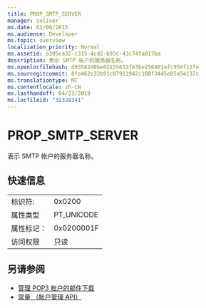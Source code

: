 ```yaml
---
title: PROP_SMTP_SERVER
manager: soliver
ms.date: 03/09/2015
ms.audience: Developer
ms.topic: overview
localization_priority: Normal
ms.assetid: a395ca32-c315-4cd2-b93c-43c74fa017ba
description: 表示 SMTP 帐户的服务器名称。
ms.openlocfilehash: d93582d0be02155632f63be256401afc959f13fe
ms.sourcegitcommit: 8fe462c32b91c87911942c188f3445e85a54137c
ms.translationtype: MT
ms.contentlocale: zh-CN
ms.lasthandoff: 04/23/2019
ms.locfileid: "32328341"
---
```

# <a name="propsmtpserver"></a>PROP_SMTP_SERVER

表示 SMTP 帐户的服务器名称。
  
## <a name="quick-info"></a>快速信息

|||
|:-----|:-----|
|标识符:  <br/> |0x0200  <br/> |
|属性类型  <br/> |PT_UNICODE  <br/> |
|属性标记：  <br/> |0x0200001F  <br/> |
|访问权限  <br/> |只读  <br/> |
   
## <a name="see-also"></a>另请参阅

- [管理 POP3 帐户的邮件下载](managing-message-downloads-for-pop3-accounts.md) 
- [常量 （帐户管理 API）](constants-account-management-api.md)

